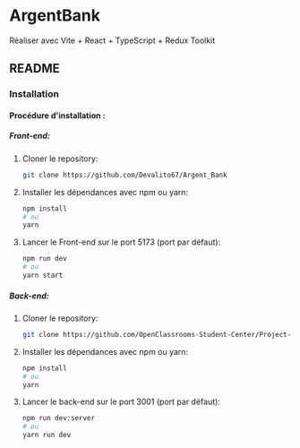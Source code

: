 # ArgentBank

Réaliser avec Vite + React + TypeScript + Redux Toolkit

## README

### Installation

#### Procédure d'installation :

##### Front-end:

1. Cloner le repository:
    ```sh
    git clone https://github.com/Devalito67/Argent_Bank
    ```
2. Installer les dépendances avec npm ou yarn:
    ```sh
    npm install
    # ou
    yarn
    ```
3. Lancer le Front-end sur le port 5173 (port par défaut):
    ```sh
    npm run dev
    # ou
    yarn start
    ```

##### Back-end:

1. Cloner le repository:
    ```sh
    git clone https://github.com/OpenClassrooms-Student-Center/Project-10-Bank-API
    ```
2. Installer les dépendances avec npm ou yarn:
    ```sh
    npm install
    # ou
    yarn
    ```
3. Lancer le back-end sur le port 3001 (port par défaut):
    ```sh
    npm run dev:server
    # ou
    yarn run dev
    ```
